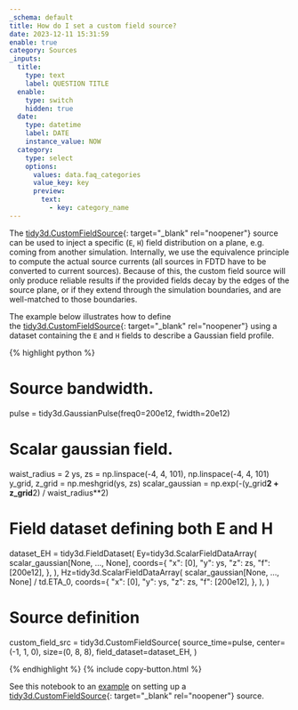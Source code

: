 ```yaml
---
_schema: default
title: How do I set a custom field source?
date: 2023-12-11 15:31:59
enable: true
category: Sources
_inputs:
  title:
    type: text
    label: QUESTION TITLE
  enable:
    type: switch
    hidden: true
  date:
    type: datetime
    label: DATE
    instance_value: NOW
  category:
    type: select
    options:
      values: data.faq_categories
      value_key: key
      preview:
        text:
          - key: category_name
---
```

The [tidy3d.CustomFieldSource](https://docs.flexcompute.com/projects/tidy3d/en/latest/_autosummary/tidy3d.CustomFieldSource.html){: target="_blank" rel="noopener"}&nbsp;source can be used to inject a specific (`E`, `H`) field distribution on a plane, e.g. coming from another simulation. Internally, we use the equivalence principle to compute the actual source currents (all sources in FDTD have to be converted to current sources). Because of this, the custom field source will only produce reliable results if the provided fields decay by the edges of the source plane, or if they extend through the simulation boundaries, and are well-matched to those boundaries.

The example below illustrates how to define the&nbsp;[tidy3d.CustomFieldSource](https://docs.flexcompute.com/projects/tidy3d/en/latest/_autosummary/tidy3d.CustomFieldSource.html){: target="_blank" rel="noopener"}&nbsp;using a dataset containing the `E` and `H` fields to describe a Gaussian field profile.

<div markdown class="code-snippet">{% highlight python %}

# Source bandwidth.
pulse = tidy3d.GaussianPulse(freq0=200e12, fwidth=20e12)

# Scalar gaussian field.
waist_radius = 2
ys, zs = np.linspace(-4, 4, 101), np.linspace(-4, 4, 101)
y_grid, z_grid = np.meshgrid(ys, zs)
scalar_gaussian = np.exp(-(y_grid**2 + z_grid**2) / waist_radius**2)

# Field dataset defining both E and H
dataset_EH = tidy3d.FieldDataset(
    Ey=tidy3d.ScalarFieldDataArray(
        scalar_gaussian[None, ..., None],
        coords={
            "x": [0],
            "y": ys,
            "z": zs,
            "f": [200e12],
        },
    ),
    Hz=tidy3d.ScalarFieldDataArray(
        scalar_gaussian[None, ..., None] / td.ETA_0,
        coords={
            "x": [0],
            "y": ys,
            "z": zs,
            "f": [200e12],
        },
    ),
)

# Source definition
custom_field_src = tidy3d.CustomFieldSource(
    source_time=pulse,
    center=(-1, 1, 0),
    size=(0, 8, 8),
    field_dataset=dataset_EH,
)

{% endhighlight %}
{% include copy-button.html %}</div>

See this notebook to an&nbsp;[example](https://www.flexcompute.com/tidy3d/examples/notebooks/CustomFieldSource/)&nbsp;on setting up a [tidy3d.CustomFieldSource](https://docs.flexcompute.com/projects/tidy3d/en/latest/_autosummary/tidy3d.CustomFieldSource.html){: target="_blank" rel="noopener"}&nbsp;source.